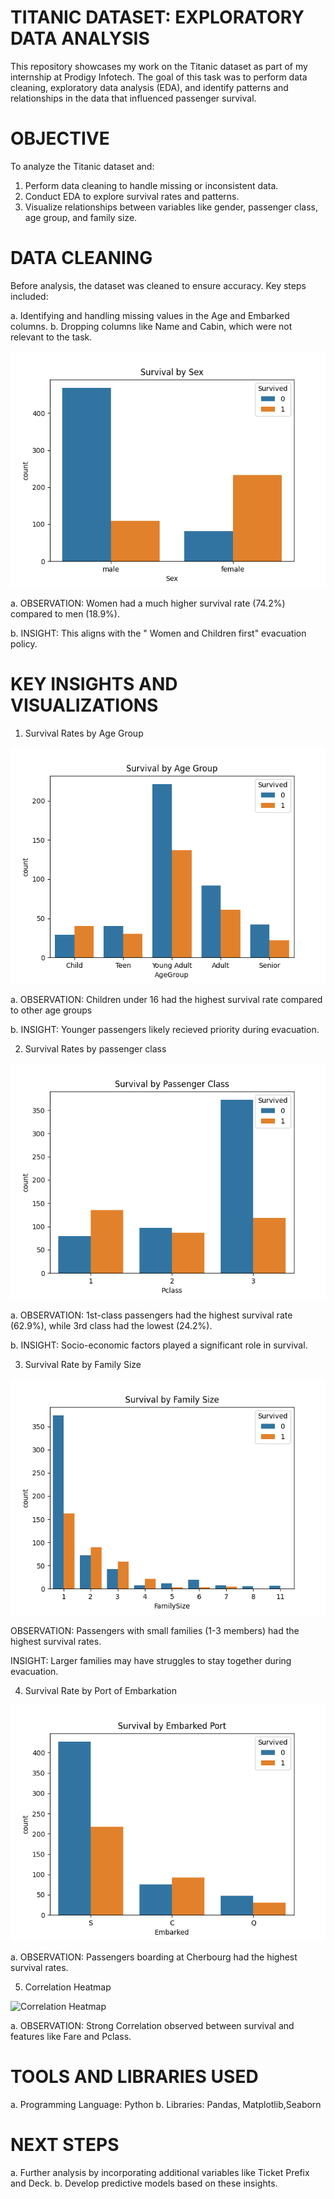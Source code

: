 # TITANIC DATASET: EXPLORATORY DATA ANALYSIS
This repository showcases my work on the Titanic dataset as part of my internship at Prodigy Infotech. The goal of this task was to perform data cleaning, exploratory data analysis (EDA), and identify patterns and relationships in the data that influenced passenger survival.

# OBJECTIVE
To analyze the Titanic dataset and:

1. Perform data cleaning to handle missing or inconsistent data.
2. Conduct EDA to explore survival rates and patterns.
3. Visualize relationships between variables like gender, passenger class, age group, and family size.

# DATA CLEANING
Before analysis, the dataset was cleaned to ensure accuracy. Key steps included:

a. Identifying and handling missing values in the Age and Embarked columns.
b. Dropping columns like Name and Cabin, which were not relevant to the task.

![Survival Rates by Gender](images/Survival_by_Sex.png)

a. OBSERVATION: Women had a much higher survival rate (74.2%) compared to men (18.9%).

b. INSIGHT: This aligns with the " Women and Children first" evacuation policy.

# KEY INSIGHTS AND VISUALIZATIONS

1. Survival Rates by Age Group
   
![Survival Rates by Age Group](images/Survival_by_Agegroup.png)

a. OBSERVATION: Children under 16 had the highest survival rate compared to other age groups

b. INSIGHT: Younger passengers likely recieved priority during evacuation.

2. Survival Rates by passenger class

![Survival Rates by passenger class](images/Survival_by_passenger_class.png)

a. OBSERVATION: 1st-class passengers had the highest survival rate (62.9%), while 3rd class had the lowest (24.2%).

b. INSIGHT: Socio-economic factors played a significant role in survival.

3. Survival Rate by Family Size
   
![Survival Rate by Family size](images/Survival_by_Family_size.png)  

OBSERVATION: Passengers with small families (1-3 members) had the highest survival rates.

INSIGHT: Larger families may have struggles to stay together during evacuation.

4. Survival Rate by Port of Embarkation

![Survival Rate by Port of Embarkation](images/Survival_by_embarkedplot.png)

a. OBSERVATION: Passengers boarding at Cherbourg had the highest survival rates.

5. Correlation Heatmap

![Correlation Heatmap](image/Correlation_Heatmap.png)

a. OBSERVATION: Strong Correlation observed between survival and features like Fare and Pclass.

# TOOLS AND LIBRARIES USED

a. Programming Language: Python
b. Libraries: Pandas, Matplotlib,Seaborn

# NEXT STEPS

a. Further analysis by incorporating additional variables like Ticket Prefix and Deck.
b. Develop predictive models based on these insights.

